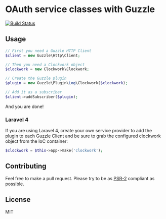 # OAuth service classes with Guzzle
[![Build Status](https://travis-ci.org/hannesvdvreken/guzzle-clockwork.png?branch=master)](https://travis-ci.org/hannesvdvreken/guzzle-clockwork)

## Usage

```php
// First you need a Guzzle HTTP Client
$client = new Guzzle\Http\Client;

// Then you need a Clockwork object
$clockwork = new Clockwork\Clockwork;

// Create the Guzzle plugin
$plugin = new Guzzle\Plugin\Log\Clockwork($clockwork);

// Add it as a subscriber
$client->addSubscriber($plugin);
```

And you are done!

### Laravel 4

If you are using Laravel 4, create your own service provider to add the plugin to each Guzzle Client 
and be sure to grab the configured clockwork object from the IoC container:

```php
$clockwork = $this->app->make('clockwork');
```

## Contributing
Feel free to make a pull request. Please try to be as 
[PSR-2](https://github.com/php-fig/fig-standards/blob/master/accepted/PSR-2-coding-style-guide.md) 
compliant as possible.

## License

MIT